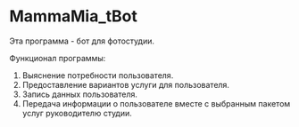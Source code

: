 # MammaMia_tBot

Эта программа - бот для фотостудии.

Функционал программы:
1. Выяснение потребности пользователя.
2. Предоставление вариантов услуги для пользователя.
3. Запись данных пользователя.
4. Передача информации о пользователе вместе с выбранным пакетом услуг руководителю студии.